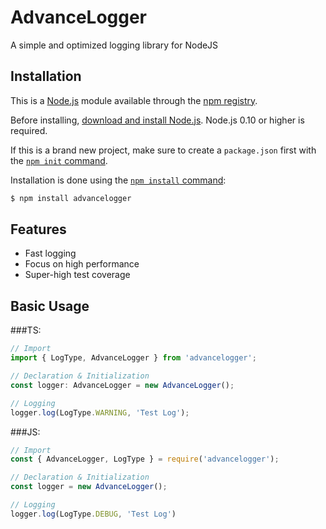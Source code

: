 # AdvanceLogger
A simple and optimized logging library for NodeJS

## Installation

This is a [Node.js](https://nodejs.org/en/) module available through the
[npm registry](https://www.npmjs.com/).

Before installing, [download and install Node.js](https://nodejs.org/en/download/).
Node.js 0.10 or higher is required.

If this is a brand new project, make sure to create a `package.json` first with
the [`npm init` command](https://docs.npmjs.com/creating-a-package-json-file).

Installation is done using the
[`npm install` command](https://docs.npmjs.com/getting-started/installing-npm-packages-locally):

```bash
$ npm install advancelogger
```
## Features

* Fast logging
* Focus on high performance
* Super-high test coverage
## Basic Usage

###TS:
```ts
// Import
import { LogType, AdvanceLogger } from 'advancelogger';

// Declaration & Initialization
const logger: AdvanceLogger = new AdvanceLogger();

// Logging
logger.log(LogType.WARNING, 'Test Log');
```
###JS:
```js
// Import
const { AdvanceLogger, LogType } = require('advancelogger');

// Declaration & Initialization
const logger = new AdvanceLogger();

// Logging
logger.log(LogType.DEBUG, 'Test Log')
```

